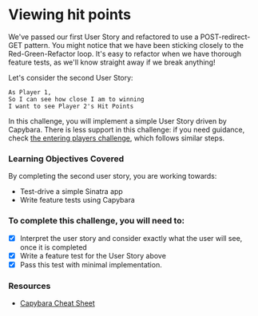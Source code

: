 # Viewing hit points

We've passed our first User Story and refactored to use a POST-redirect-GET pattern. You might notice that we have been sticking closely to the Red-Green-Refactor loop. It's easy to refactor when we have thorough feature tests, as we'll know straight away if we break anything!

Let's consider the second User Story:

```
As Player 1,
So I can see how close I am to winning
I want to see Player 2's Hit Points
```

In this challenge, you will implement a simple User Story driven by Capybara. There is less support in this challenge: if you need guidance, check [the entering players challenge](entering_players.md), which follows similar steps.

### Learning Objectives Covered

By completing the second user story, you are working towards:

* Test-drive a simple Sinatra app
* Write feature tests using Capybara

### To complete this challenge, you will need to:

- [x] Interpret the user story and consider exactly what the user will see, once it is completed
- [x] Write a feature test for the User Story above
- [x] Pass this test with minimal implementation.

### Resources

- [Capybara Cheat Sheet](https://www.launchacademy.com/codecabulary/learn-test-driven-development/rspec/capybara-cheat-sheet)
